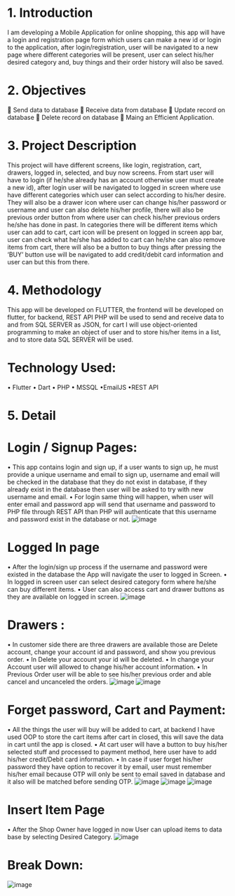 # 1. Introduction
I am developing a Mobile Application for online shopping, this app will have 
a login and registration page form which users can make a new id or login to 
the application, after login/registration, user will be navigated to a new page 
where different categories will be present, user can select his/her desired 
category and, buy things and their order history will also be saved.

# 2. Objectives
 Send data to database
 Receive data from database
 Update record on database
 Delete record on database
 Maing an Efficient Application.
 
# 3. Project Description
This project will have different screens, like login, registration, cart, drawers,
logged in, selected, and buy now screens. From start user will have to login (if 
he/she already has an account otherwise user must create a new id), after login 
user will be navigated to logged in screen where use have different categories 
which user can select according to his/her desire. They will also be a drawer 
icon where user can change his/her password or username and user can also 
delete his/her profile, there will also be previous order button from where user 
can check his/her previous orders he/she has done in past. In categories there
will be different items which user can add to cart, cart icon will be present on 
logged in screen app bar, user can check what he/she has added to cart can 
he/she can also remove items from cart, there will also be a button to buy 
things after pressing the ‘BUY’ button use will be navigated to add 
credit/debit card information and user can but this from there.

# 4. Methodology
This app will be developed on FLUTTER, the frontend will be developed on 
flutter, for backend, REST API PHP will be used to send and receive data to 
and from SQL SERVER as JSON, for cart I will use object-oriented
programming to make an object of user and to store his/her items in a list, and 
to store data SQL SERVER will be used.
# Technology Used:
• Flutter
• Dart
• PHP
• MSSQL
•EmailJS
•REST API

# 5. Detail
# Login / Signup Pages:
•	This app contains login and sign up, if a user   wants to sign up, he must provide a unique username and email to sign up, username and email will be checked in the database that they do not exist in database, if they already exist in the database then user will be asked to try with new username and email.
•	 For login same thing will happen, when user will enter email and password app will send that username and password to PHP file through REST API than PHP will authenticate that this username and password exist in the database or not.
![image](https://user-images.githubusercontent.com/91987110/193235666-74907622-6b6b-46cd-8831-a485e67acd24.png)
# Logged In page
•	After the login/sign up process if the username and password were existed in the database the App will navigate the user to logged in Screen.
•	In logged in screen user can select desired category form where he/she can buy different items.
•	User can also access cart and drawer buttons as they are available on logged in screen. 
![image](https://user-images.githubusercontent.com/91987110/193235877-f94d348f-2ea6-4db4-af02-72e37e79d60f.png)
# Drawers :
•	In customer side there are three drawers are available those are Delete account, change your account id and password, and show you previous order.
•	In Delete your account your id will be deleted.
•	In change your Account user will allowed to change his/her account information.
•	In Previous Order user will be able to see his/her previous order and able cancel and uncanceled the orders.
![image](https://user-images.githubusercontent.com/91987110/193236190-d33f704d-2471-40b9-9e4b-b6584341d567.png)
![image](https://user-images.githubusercontent.com/91987110/193236223-864c6e1b-f4ec-411e-b1a1-6852be41a7d3.png)

# Forget password, Cart and Payment:
•	All the things the user will buy will be added to cart, at backend I have used OOP to store the cart items after cart in closed, this will save the data in cart until the app is closed.
•	At cart user will have a button to buy his/her selected stuff and processed to payment method, here user have to add his/her credit/Debit card information.
•	  In case if user forget his/her password they have option to recover it by email, user must remember his/her email because OTP will only be sent to email saved in database and it also will be matched before sending OTP.
![image](https://user-images.githubusercontent.com/91987110/193236441-1e608158-e06c-49ef-a570-538c578feef8.png)
![image](https://user-images.githubusercontent.com/91987110/193236470-0d849b05-42df-482c-a797-bd235e6c455c.png)
![image](https://user-images.githubusercontent.com/91987110/193236481-0d75525d-043a-4c1a-98c8-4adeee2621a9.png)
# Insert Item Page
•	After the Shop Owner have logged in now User can upload items to data base by selecting Desired Category.
![image](https://user-images.githubusercontent.com/91987110/193236706-9c8a7597-3bf4-4f4f-819d-c303c9c49564.png)



# Break Down:
![image](https://user-images.githubusercontent.com/91987110/193236069-2d701059-a3b7-4da7-bc80-db9b39c037c4.png)

